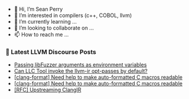 - 👋 Hi, I’m Sean Perry
- 👀 I’m interested in compilers (c++, COBOL, llvm)
- 🌱 I’m currently learning ...
- 💞️ I’m looking to collaborate on ...
- 📫 How to reach me ...

<!---
s66perry/s66perry is a ✨ special ✨ repository because its `README.md` (this file) appears on your GitHub profile.
You can click the Preview link to take a look at your changes.
--->
### 📕 Latest LLVM Discourse Posts

<!-- DISCOURSE-LLVM:START -->
- [Passing libFuzzer arguments as environment variables](https://discourse.llvm.org/t/passing-libfuzzer-arguments-as-environment-variables/76778#post_3)
- [Can LLC Tool invoke the llvm-ir opt-passes by default?](https://discourse.llvm.org/t/can-llc-tool-invoke-the-llvm-ir-opt-passes-by-default/77031#post_1)
- [[clang-format] Need help to make auto-formatted C macros readable](https://discourse.llvm.org/t/clang-format-need-help-to-make-auto-formatted-c-macros-readable/77029#post_2)
- [[clang-format] Need help to make auto-formatted C macros readable](https://discourse.llvm.org/t/clang-format-need-help-to-make-auto-formatted-c-macros-readable/77029#post_1)
- [[RFC] Upstreaming ClangIR](https://discourse.llvm.org/t/rfc-upstreaming-clangir/76587?page=3#post_49)
<!-- DISCOURSE-LLVM:END -->
